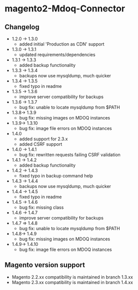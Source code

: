 # magento2-Mdoq-Connector

## Changelog
- 1.2.0 -> 1.3.0
    - added initial 'Production as CDN' support
- 1.3.0 -> 1.3.1
    - updated requirements/dependencies
- 1.3.1 -> 1.3.3
    - added backup functionality
- 1.3.3 -> 1.3.4
    - backups now use mysqldump, much quicker
- 1.3.4 -> 1.3.5
    - fixed typo in readme
- 1.3.5 -> 1.3.6
    - improve server compatibility for backups
- 1.3.6 -> 1.3.7
    - bug fix: unable to locate mysqldump from $PATH
- 1.3.8-> 1.3.9
    - bug fix: missing images on MDOQ instances
- 1.3.9-> 1.3.10
    - bug fix: image file errors on MDOQ instances
- 1.4.0 
    - added support for 2.3.x
    - added CSRF support
- 1.4.0 -> 1.4.1
    - bug fix: rewritten requests failing CSRF validation
- 1.4.1 -> 1.4.2
    - added backup functionality
- 1.4.2 -> 1.4.3
    - fixed typo in backup command help
- 1.4.3 -> 1.4.4
    - backups now use mysqldump, much quicker
- 1.4.4 -> 1.4.5
    - fixed typo in readme
- 1.4.5 -> 1.4.6
    - bug fix: missing class
- 1.4.6 -> 1.4.7
    - improve server compatibility for backups
- 1.4.7 => 1.4.8
    - bug fix: unable to locate mysqldump from $PATH
- 1.4.8-> 1.4.9
    - bug fix: missing images on MDOQ instances
- 1.4.9-> 1.4.10
    - bug fix: image file errors on MDOQ instances

## Magento version support
 - Magento 2.2.xx compatibility is maintained in branch 1.3.xx
 - Magento 2.3.xx compatibility is maintained in branch 1.4.xx
